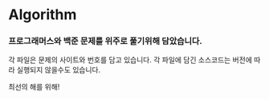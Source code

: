 # Algorithm
### 프로그래머스와 백준 문제를 위주로 풀기위해 담았습니다.
각 파일은 문제의 사이트와 번호를 담고 있습니다.
각 파일에 담긴 소스코드는 버전에 따라 실행되지 않을수도 있습니다.

최선의 해를 위해!